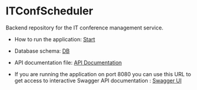 # ITConfScheduler
Backend repository for the IT conference management service.

- How to run the application: [Start](https://github.com/matkrasinski/ITConfScheduler/wiki/How-to-start)

- Database schema: [DB](https://github.com/matkrasinski/ITConfScheduler/wiki/Database-schema)

- API documentation file: [API Documentation](https://github.com/matkrasinski/ITConfScheduler/blob/master/doc.pdf)

- If you are running the application on port 8080 you can use this URL to get access to interactive Swagger API documentation : [Swagger UI](http://localhost:8080/swagger-ui/index.html)
